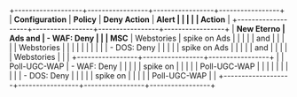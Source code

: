 +-------------------+-----------------+-----------------+-----------------+
| **Configuration** | **Policy**      | **Deny Action** | **Alert         |
|                   |                 |                 | Action**        |
+-------------------+-----------------+-----------------+-----------------+
| **New Eterno      | Ads and         | - WAF: Deny     |                 |
| MSC**             | Webstories      |   spike on Ads  |                 |
|                   |                 |   and           |                 |
|                   |                 |   Webstories    |                 |
|                   |                 |                 |                 |
|                   |                 | - DOS: Deny     |                 |
|                   |                 |   spike on Ads  |                 |
|                   |                 |   and           |                 |
|                   |                 |   Webstories    |                 |
|                   +-----------------+-----------------+-----------------+
|                   | Poll-UGC-WAP    | - WAF: Deny     |                 |
|                   |                 |   spike on      |                 |
|                   |                 |   Poll-UGC-WAP  |                 |
|                   |                 |                 |                 |
|                   |                 | - DOS: Deny     |                 |
|                   |                 |   spike on      |                 |
|                   |                 |   Poll-UGC-WAP  |                 |
+-------------------+-----------------+-----------------+-----------------+
